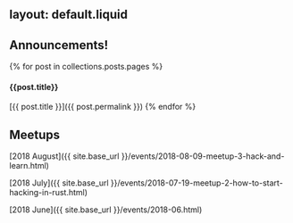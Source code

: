 layout: default.liquid
---
## Announcements!

{% for post in collections.posts.pages %}
#### {{post.title}}

[{{ post.title }}]({{ post.permalink }})
{% endfor %}

## Meetups

[2018 August]({{ site.base_url }}/events/2018-08-09-meetup-3-hack-and-learn.html)

[2018 July]({{ site.base_url }}/events/2018-07-19-meetup-2-how-to-start-hacking-in-rust.html)

[2018 June]({{ site.base_url }}/events/2018-06.html)
